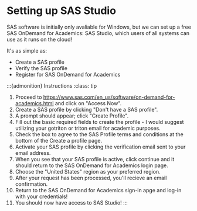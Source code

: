 # Setting up SAS Studio

SAS software is initially only avaliable for Windows, but we can set up a free SAS OnDemand for Academics: SAS Studio, which users of all systems can use as it runs on the cloud!

It's as simple as: 
- Create a SAS profile 
- Verify the SAS profile
- Register for SAS OnDemand for Academics

:::{admonition} Instructions
:class: tip

1. Proceed to https://www.sas.com/en_us/software/on-demand-for-academics.html and click on "Access Now".
2. Create a SAS profile by clicking "Don't have a SAS profile".
3. A prompt should appear; click "Create Profile".
4. Fill out the basic required fields to create the profile - I would suggest utilizing your gotriton or triton email for academic purposes.
5. Check the box to agree to the SAS Profile terms and conditions at the bottom of the Create a profile page.
6. Activate your SAS profile by clicking the verification email sent to your email address.
7. When you see that your SAS profile is active, click continue and it should return to the SAS OnDemand for Academics login page. 
8. Choose the "United States" region as your preferred region.
9. After your request has been processed, you'll recieve an email confirmation.
10. Return to the SAS OnDemand for Academics sign-in apge and log-in with your credentials!
11. You should now have access to SAS Studio!
:::